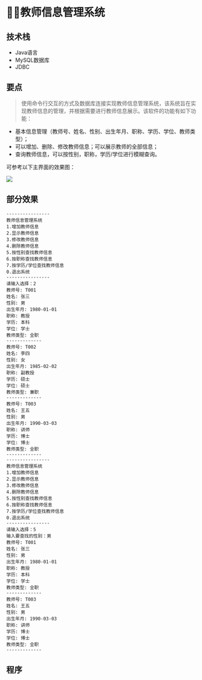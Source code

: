 # 👩‍🏫教师信息管理系统
<MyGlobalComponent />

## 技术栈
- Java语言
- MySQL数据库
- JDBC

## 要点
> 使用命令行交互的方式及数据库连接实现教师信息管理系统，该系统旨在实现教师信息的管理，并根据需要进行教师信息展示。该软件的功能有如下功能：

- 基本信息管理（教师号、姓名、性别、出生年月、职称、学历、学位、教师类型）；
- 可以增加、删除、修改教师信息；可以展示教师的全部信息；
- 查询教师信息，可以按性别，职称，学历/学位进行模糊查询。

可参考以下主界面的效果图：


![](http://cdn.qiniu.liyansheng.top/img/20240625204044.png)

## 部分效果

```shell
----------------
教师信息管理系统
1.增加教师信息
2.显示教师信息
3.修改教师信息
4.删除教师信息
5.按性别查找教师信息
6.按职称查找教师信息
7.按学历/学位查找教师信息
0.退出系统
----------------
请输入选择：2
教师号: T001
姓名: 张三
性别: 男
出生年月: 1980-01-01
职称: 教授
学历: 本科
学位: 学士
教师类型: 全职
-------------
教师号: T002
姓名: 李四
性别: 女
出生年月: 1985-02-02
职称: 副教授
学历: 硕士
学位: 硕士
教师类型: 兼职
-------------
教师号: T003
姓名: 王五
性别: 男
出生年月: 1990-03-03
职称: 讲师
学历: 博士
学位: 博士
教师类型: 全职
-------------
----------------
教师信息管理系统
1.增加教师信息
2.显示教师信息
3.修改教师信息
4.删除教师信息
5.按性别查找教师信息
6.按职称查找教师信息
7.按学历/学位查找教师信息
0.退出系统
----------------
请输入选择：5
输入要查找的性别：男
教师号: T001
姓名: 张三
性别: 男
出生年月: 1980-01-01
职称: 教授
学历: 本科
学位: 学士
教师类型: 全职
-------------
教师号: T003
姓名: 王五
性别: 男
出生年月: 1990-03-03
职称: 讲师
学历: 博士
学位: 博士
教师类型: 全职
-------------

```

## 程序
<!-- ![](http://cdn.qiniu.liyansheng.top/img/20240625212114.png) -->
<PaymentButton :productId="170" />